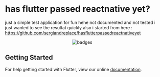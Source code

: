 # has flutter passed reactnative yet?
just a simple test application for fun hehe 
not documented and not tested
i just wanted to see the resultat quickly
also i started from here : https://github.com/sergiandreplace/hasflutterpassedreactnativeyet

<p align="center">
  <img src="https://i.imgur.com/wTuQ9HF.gif" alt="badges" style="margin:auto">
</p>


## Getting Started

For help getting started with Flutter, view our online
[documentation](https://flutter.io/).
